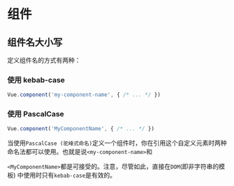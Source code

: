 # 组件

## 组件名大小写

定义组件名的方式有两种：

### 使用 kebab-case

```javascript
Vue.component('my-component-name', { /* ... */ })
```

### 使用 PascalCase

```javascript
Vue.component('MyComponentName', { /* ... */ })
```

当使用`PascalCase (驼峰式命名)`定义一个组件时，你在引用这个自定义元素时两种命名法都可以使用。也就是说`<my-component-name>`和

`<MyComponentName>`都是可接受的。注意，尽管如此，直接在`DOM`(即非字符串的模板) 中使用时只有`kebab-case`是有效的。
